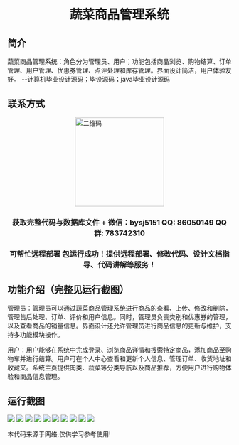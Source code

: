 <p><h1 align="center">蔬菜商品管理系统</h1></p>

## 简介
蔬菜商品管理系统：角色分为管理员、用户；功能包括商品浏览、购物结算、订单管理、用户管理、优惠券管理、点评处理和库存管理。界面设计简洁，用户体验友好。    --计算机毕业设计源码；毕设源码；java毕业设计源码


## 联系方式
<img src="https://bs-1329754181.cos.ap-shanghai.myqcloud.com/wx.jpg" alt="二维码" style="display: block; margin: 0 auto;" width="200px">
<p><h3 align="center">获取完整代码与数据库文件 + 微信：bysj5151 QQ: 86050149 QQ群: 783742310</h3></p>
<p><h3 align="center">可帮忙远程部署 包运行成功！提供远程部署、修改代码、设计文档指导、代码讲解等服务！</h3></p>

## 功能介绍（完整见运行截图）
管理员：管理员可以通过蔬菜商品管理系统进行商品的查看、上传、修改和删除，管理售后处理、订单、评价和用户信息。同时，管理员负责类别和优惠券的管理，以及查看商品的销量信息。界面设计还允许管理员进行商品信息的更新与维护，支持多功能模块操作。

用户：用户能够在系统中完成登录、浏览商品详情和搜索特定商品，添加商品至购物车并进行结算。用户可在个人中心查看和更新个人信息、管理订单、收货地址和收藏夹。系统主页提供肉类、蔬菜等分类导航以及商品推荐，方便用户进行购物体验和商品信息管理。


## 运行截图
![](imgs/588112-20231216222924983-1186557634.png)
![](imgs/588112-20231216222930125-1675615240.png)
![](imgs/588112-20231216222934008-54883162.png)
![](imgs/588112-20231216222938464-1347037866.png)
![](imgs/588112-20231216222942116-811288235.png)
![](imgs/588112-20231216222942116-811288235.png)
![](imgs/588112-20231216222952971-275195658.png)
![](imgs/588112-20231216222957700-983663311.png)
![](imgs/588112-20231216223001547-1439574287.png)
![](imgs/588112-20231216223024832-1425496575.png)

<p>本代码来源于网络,仅供学习参考使用!</p>
